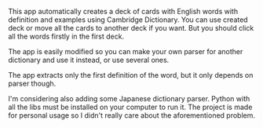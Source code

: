 This app automatically creates a deck of cards with English words with definition and examples using Cambridge Dictionary.
You can use created deck or move all the cards to another deck if you want. But you should click all the words firstly in the first deck.

The app is easily modified so you can make your own parser for another dictionary and use it instead, or use several ones.

The app extracts only the first definition of the word, but it only depends on parser though.

I'm considering also adding some Japanese dictionary parser. 
Python with all the libs must be installed on your computer to run it.
The project is made for personal usage so I didn't really care about the aforementioned problem.
